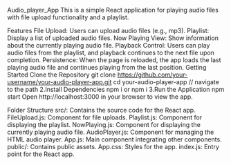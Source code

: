 Audio_player_App
This is a simple React application for playing audio files with file upload functionality and a playlist.

Features
File Upload: Users can upload audio files (e.g., mp3).
Playlist: Display a list of uploaded audio files.
Now Playing View: Show information about the currently playing audio file.
Playback Control: Users can play audio files from the playlist, and playback continues to the next file upon completion.
Persistence: When the page is reloaded, the app loads the last playing audio file and continues playing from the last position.
Getting Started
Clone the Repository git clone https://github.com/your-username/your-audio-player-app.git cd your-audio-player-app // navigate to the path
2.Install Dependencies npm i or npm i 3.Run the Application npm start Open http://localhost:3000 in your browser to view the app.

Folder Structure
src/: Contains the source code for the React app.
FileUpload.js: Component for file uploads.
Playlist.js: Component for displaying the playlist.
NowPlaying.js: Component for displaying the currently playing audio file.
AudioPlayer.js: Component for managing the HTML audio player.
App.js: Main component integrating other components.
public/: Contains public assets.
App.css: Styles for the app.
index.js: Entry point for the React app.

